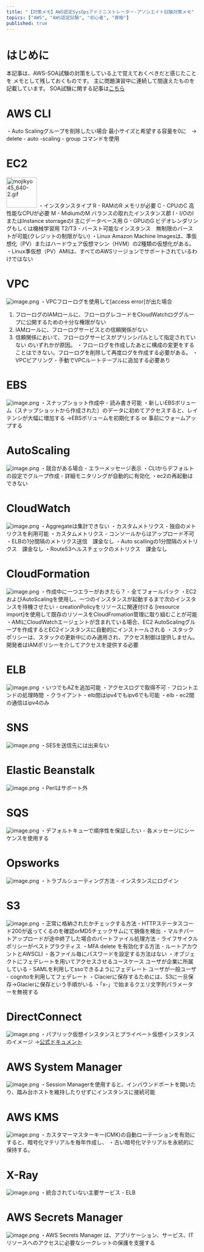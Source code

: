 ```yaml
---
title: "【対策メモ】AWS認定SysOpsアドミニストレーター-アソシエイト試験対策メモ"
topics: ["AWS", "AWS認定試験", "初心者", "資格"]
published: true
---
```


# はじめに
本記事は、AWS-SOA試験の対策をしている上で覚えておくべきだと感じたことを
メモとして残しておくものです。
主に問題演習中に連続して間違えたものを記載しています。
SOA試験に関する記事は[こちら](2021-01-17_AWS_da6faebbf934e11bc643.md)



# AWS CLI
・Auto Scalingグループを削除したい場合
最小サイズと希望する容量を0に　→　delete - auto -scaling - group コマンドを使用

# EC2
<img width="80" alt="mojikyo45_640-2.gif" src="https://qiita-image-store.s3.ap-northeast-1.amazonaws.com/0/554835/813b5402-ce1a-bfcd-1477-f7a901f54666.png">
・インスタンスタイプ
R - RAMのR メモリが必要
C - CPUのC 高性能なCPUが必要
M - MidiumのM バランスの取れたインスタンス郡
I - I/OのI またはInstance storrageのI 主にデータベース用
G - GPUのG ビデオレンダリングもしくは機械学習用
T2/T3 - バースト可能なインスタンス　無制限のバーストが可能(クレジットの制限がない)
・Linux Amazon Machine Imagesは、準仮想化（PV）またはハードウェア仮想マシン（HVM）の2種類の仮想化がある。
・Linux準仮想（PV）AMIは、すべてのAWSリージョンでサポートされているわけではない

# VPC
![image.png](https://qiita-image-store.s3.ap-northeast-1.amazonaws.com/0/554835/975ca7ea-e53f-7b6c-dbc7-3d97ef19bb43.png)
・VPCフローログを使用して[access error]が出た場合
1. フローログのIAMロールに、フローログレコードをCloudWatchロググループに公開するための十分な権限がない
2. IAMロールに、フローログサービスとの信頼関係がない
3. 信頼関係において、フローログサービスがプリンシパルとして指定されていない
のいずれかが原因。
・フローログを作成したあとに構成の変更をすることはできない。フローログを削除して再度ログを作成する必要がある。
・VPCピアリング - 手動でVPCルートテーブルに追加する必要あり

# EBS
![image.png](https://qiita-image-store.s3.ap-northeast-1.amazonaws.com/0/554835/813c9093-507a-b14e-ee21-c5a2f47875d0.png)
・スナップショット作成中 - 読み書き可能
・新しいEBSボリューム（スナップショットから作成された）のデータに初めてアクセスすると、レイテンシが大幅に増加する
→EBSボリュームを初期化する or 事前にウォームアップする

# AutoScaling
![image.png](https://qiita-image-store.s3.ap-northeast-1.amazonaws.com/0/554835/d3198046-b954-3115-3948-0d69a84bc40e.png)
・競合がある場合 - エラーメッセージ表示
・CLIからデフォルトの設定でグループ作成 - 詳細モニタリングが自動的に有効化
・ec2の再起動はできない

# CloudWatch
![image.png](https://qiita-image-store.s3.ap-northeast-1.amazonaws.com/0/554835/b016ee15-fd81-c51c-6f2a-67dbcd6e420b.png)
・Aggregateは集計できない
・カスタムメトリクス - 独自のメトリクスを利用可能
・カスタムメトリクス - コンソールからはアップロード不可
・ELBの1分間隔のメトリクス送信　課金なし
・Auto scallingの1分間隔のメトリクス　課金なし
・Route53ヘルスチェックのメトリクス　課金なし


# CloudFormation
![image.png](https://qiita-image-store.s3.ap-northeast-1.amazonaws.com/0/554835/2e15d2db-ed59-c5b6-d184-efa0fd1dd3b6.png)
・作成中に一つエラーがおきたら？ - 全てフォールパック
・EC2およびAutoScalingを使用し、一つのインスタンスが起動するまで次のインスタンスを待機させたい - creationPolicyをリソースに関連付ける
[resource import]を使用して既存のリソースをCloudFromation管理に取り組むことが可能
・AMIにCloudWatchエージェントが含まれている場合、EC2 AutoScalingグループを作成するとEC2インスタンスに自動的にインストールされる
・スタックポリシーは、スタックの更新中にのみ適用され、アクセス制御は提供しません。開発者はIAMポリシーを介してアクセスを提供する必要


# ELB
![image.png](https://qiita-image-store.s3.ap-northeast-1.amazonaws.com/0/554835/9363c90a-1496-d1ec-e8bc-d0a3b7ac3753.png)
・いつでもAZを追加可能
・アクセスログで取得不可 - フロントエンドの処理時間
・クライアント - elb間はipv4でもipv6でも可能
・elb - ec2間の通信はipv4のみ


# SNS
![image.png](https://qiita-image-store.s3.ap-northeast-1.amazonaws.com/0/554835/f6d40592-1be4-0567-f1fb-a68afad54729.png)
・SESを送信先には出来ない

# Elastic Beanstalk
![image.png](https://qiita-image-store.s3.ap-northeast-1.amazonaws.com/0/554835/f041d944-2276-9d59-86d8-0d69b83c71f5.png)
・Perlはサポート外

# SQS
![image.png](https://qiita-image-store.s3.ap-northeast-1.amazonaws.com/0/554835/e7e3461c-05f2-881d-c010-2161766cf150.png)
・デフォルトキューで順序性を保証したい - 各メッセージにシーケンスを使用する

# Opsworks
![image.png](https://qiita-image-store.s3.ap-northeast-1.amazonaws.com/0/554835/6b9fb5c2-aaa2-84ed-dd91-220b70207fb6.png)
・トラブルシューティング方法 - インスタンスにログイン

# S3
![image.png](https://qiita-image-store.s3.ap-northeast-1.amazonaws.com/0/554835/a580e35d-efdc-f469-365c-7ab93583c7c5.png)
・正常に格納されたかチェックする方法 - HTTPステータスコード200が返ってくるのを確認orMD5チェックサムにて損傷を検出
・マルチパートアップロードが途中終了した場合のパートファイル処理方法 - ライフサイクルポリシーがベストプラクティス
・MFA delete を有効化する方法 - ルートアカウントとAWSCLI
・各ファイル毎にパスワードを設定する方法はない
・オブジェクトにフェデレートを用いてアクセスさせるユースケース
 ユーザが企業に所属している - SAMLを利用してssoできるようにフェデレート
 ユーザが一般ユーザ - cognitoを利用してフェデレート
・Clacierに保存するためには、S3に一旦保存→Glacierに保存という手順がいる
・「x-」で始まるクエリ文字列パラメーターを無視する


# DirectConnect
![image.png](https://qiita-image-store.s3.ap-northeast-1.amazonaws.com/0/554835/b13b0cec-43f1-f591-0722-13638871d8eb.png)
・パブリック仮想インスタンスとプライベート仮想インスタンスのイメージ
→[公式ドキュメント](https://docs.aws.amazon.com/ja_jp/directconnect/latest/UserGuide/Welcome.html)


# AWS System Manager
![image.png](https://qiita-image-store.s3.ap-northeast-1.amazonaws.com/0/554835/cb26a0ad-1e36-52d3-eb91-d8e9f2f6cb42.png)
・Session Managerを使用すると、インバウンドポートを開いたり、踏み台ホストを維持したりせずにインスタンスに接続可能

# AWS KMS
![image.png](https://qiita-image-store.s3.ap-northeast-1.amazonaws.com/0/554835/a5d1d6b5-f2fb-8c21-4a3a-276a5daaa701.png)
・カスタマーマスターキー(CMK)の自動ローテーションを有効にすると、暗号化マテリアルを毎年作成し、
・古い暗号化マテリアルを永続的に保持する。

# X-Ray
![image.png](https://qiita-image-store.s3.ap-northeast-1.amazonaws.com/0/554835/566f02ba-a4f9-4aee-26ee-93b9bb836bf2.png)
・統合されていない主要サービス - ELB

# AWS Secrets Manager
![image.png](https://qiita-image-store.s3.ap-northeast-1.amazonaws.com/0/554835/4e83b41b-354a-d554-a76d-8857f418cf2b.png)
・AWS Secrets Manager は、アプリケーション、サービス、IT リソースへのアクセスに必要なシークレットの保護を支援する